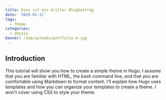 ```yaml
---
title: Dies ist ein dritter Blogbeitrag
date: '2019-01-21'
tags:
  - theme
categories:
  - physio
banner: /img/uploads/portfolio-4.jpg
---
```


## Introduction

This tutorial will show you how to create a simple theme in Hugo. I assume that you are familiar with HTML, the bash command line, and that you are comfortable using Markdown to format content. I'll explain how Hugo uses templates and how you can organize your templates to create a theme. I won't cover using CSS to style your theme.
